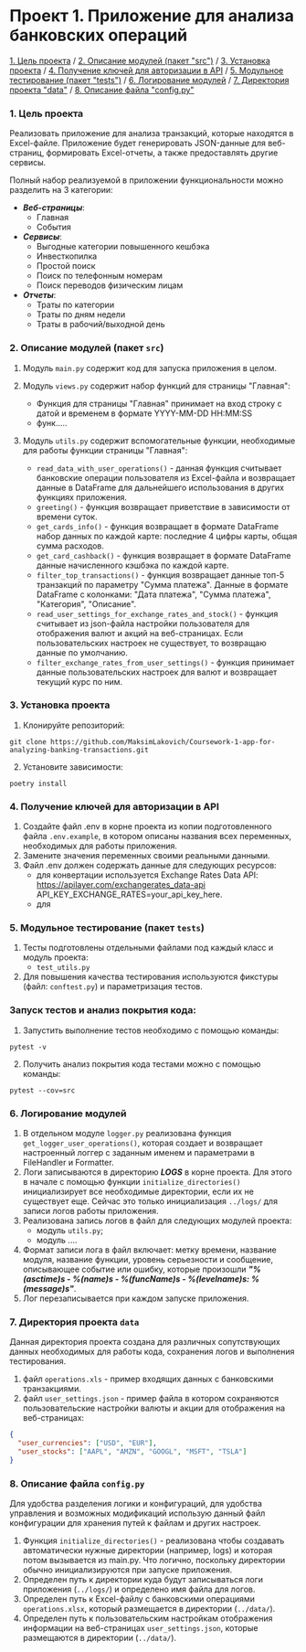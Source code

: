 # Проект 1. Приложение для анализа банковских операций

[1. Цель проекта](#title1) / 
[2. Описание модулей (пакет "src")](#title2) / 
[3. Установка проекта](#title3) / 
[4. Получение ключей для авторизации в API](#title4) / 
[5. Модульное тестирование (пакет "tests")](#title5) / 
[6. Логирование модулей](#title6) / 
[7. Директория проекта "data"](#title7) / 
[8. Описание файла "config.py"](#title8)


### <a id="title1">1. Цель проекта</a>
Реализовать приложение для анализа транзакций, которые находятся в Excel-файле. Приложение будет генерировать JSON-данные для веб-страниц, формировать Excel-отчеты, а также предоставлять другие сервисы.

Полный набор реализуемой в приложении функциональности можно разделить на 3 категории:
- ***Веб-страницы***:
  - Главная
  - События
- ***Сервисы***:
  - Выгодные категории повышенного кешбэка
  - Инвесткопилка
  - Простой поиск
  - Поиск по телефонным номерам
  - Поиск переводов физическим лицам
- ***Отчеты***:
  - Траты по категории
  - Траты по дням недели
  - Траты в рабочий/выходной день

  
### <a id="title2">2. Описание модулей (пакет `src`)</a>

1. Модуль `main.py` содержит код для запуска приложения в целом.


2. Модуль `views.py` содержит набор функций для страницы "Главная":
   - Функция для страницы "Главная" принимает на вход строку с датой и временем в формате YYYY-MM-DD HH:MM:SS
   - функ.....


2. Модуль `utils.py` содержит вспомогательные функции, необходимые для работы функции страницы "Главная":
   - `read_data_with_user_operations()` - данная функция считывает банковские операции пользователя из Excel-файла и возвращает данные в DataFrame для дальнейшего использования в других функциях приложения.
   - `greeting()` - функция возвращает приветствие в зависимости от времени суток.
   - `get_cards_info()` - функция возвращает в формате DataFrame набор данных по каждой карте: последние 4 цифры карты, общая сумма расходов.
   - `get_card_cashback()` - функция возвращает в формате DataFrame данные начисленного кэшбэка по каждой карте.
   - `filter_top_transactions()` - функция возвращает данные топ-5 транзакций по параметру "Сумма платежа". Данные в формате DataFrame с колонками: "Дата платежа", "Сумма платежа", "Категория", "Описание".
   - `read_user_settings_for_exchange_rates_and_stock()` - функция считывает из json-файла настройки пользователя для отображения валют и акций на веб-страницах. Если пользовательских настроек не существует, то возвращаю данные по умолчанию.
   - `filter_exchange_rates_from_user_settings()` - функция принимает данные пользовательских настроек для валют и возвращает текущий курс по ним.


### <a id="title3">3. Установка проекта</a>
1. Клонируйте репозиторий:
```
git clone https://github.com/MaksimLakovich/Coursework-1-app-for-analyzing-banking-transactions.git
```

2. Установите зависимости:
```
poetry install
```


### <a id="title4">4. Получение ключей для авторизации в API</a> 
1. Создайте файл .env в корне проекта из копии подготовленного файла `.env.example`, в котором описаны названия всех переменных, необходимых для работы приложения.
2. Замените значения переменных своими реальными данными.
3. Файл .env должен содержать данные для следующих ресурсов:
   - для конвертации используется Exchange Rates Data API: https://apilayer.com/exchangerates_data-api
   API_KEY_EXCHANGE_RATES=your_api_key_here.
   - для



### <a id="title5">5. Модульное тестирование (пакет `tests`)</a>
1. Тесты подготовлены отдельными файлами под каждый класс и модуль проекта:
   - `test_utils.py`
2. Для повышения качества тестирования используются фикстуры (файл: `conftest.py`) и параметризация тестов.


### Запуск тестов и анализ покрытия кода:
1. Запустить выполнение тестов необходимо с помощью команды:
```
pytest -v
```
2. Получить анализ покрытия кода тестами можно с помощью команды:
```
pytest --cov=src
```


### <a id="title6">6. Логирование модулей</a>
1. В отдельном модуле `logger.py` реализована функция `get_logger_user_operations()`, которая создает и возвращает настроенный логгер с заданным именем и параметрами в FileHandler и Formatter.
2. Логи записываются в директорию ***LOGS*** в корне проекта.
Для этого в начале с помощью функции `initialize_directories()` инициализирует все необходимые директории, если их не существует еще. Сейчас это только инициализация `../logs/` для записи логов работы приложения.
3. Реализована запись логов в файл для следующих модулей проекта:
   - модуль `utils.py`;
   - модуль ....
4. Формат записи лога в файл включает: метку времени, название модуля, название функции, уровень серьезности и сообщение, описывающее событие или ошибку, которые произошли ***"%(asctime)s - %(name)s - %(funcName)s - %(levelname)s: %(message)s"***.
5. Лог перезаписывается при каждом запуске приложения.


### <a id="title7">7. Директория проекта `data`</a>
Данная директория проекта создана для различных сопутствующих данных необходимых для работы кода, сохранения логов и выполнения тестирования.
1. файл `operations.xls` - пример входящих данных c банковскими транзакциями.
2. файл `user_settings.json` - пример файла в котором сохраняются пользовательские настройки валюты и акции для отображения на веб-страницах:
```json
{
  "user_currencies": ["USD", "EUR"],
  "user_stocks": ["AAPL", "AMZN", "GOOGL", "MSFT", "TSLA"]
}
```

### <a id="title8">8. Описание файла `config.py`</a>
Для удобства разделения логики и конфигураций, для удобства управления и возможных модификаций использую данный файл конфигурации для хранения путей к файлам и других настроек.
1. Функция `initialize_directories()` - реализована чтобы создавать автоматически нужные директории (например, logs) и которая потом вызывается из main.py. Что логично, поскольку директории обычно инициализируются при запуске приложения.
2. Определен путь к директории куда будут записываться логи приложения (`../logs/`) и определено имя файла для логов.
3. Определен путь к Excel-файлу c банковскими операциями `operations.xlsx`, который размещается в директории (`../data/`).
4. Определен путь к пользовательским настройкам отображения информации на веб-страницах `user_settings.json`, которые размещаются в директории (`../data/`).